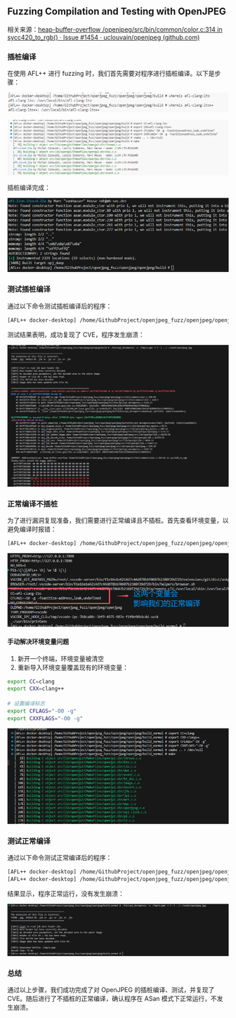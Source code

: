 ## Fuzzing Compilation and Testing with OpenJPEG

相关来源：[heap-buffer-overflow /openjpeg/src/bin/common/color.c:314 in sycc420_to_rgb() · Issue #1454 · uclouvain/openjpeg (github.com)](https://github.com/uclouvain/openjpeg/issues/1454)

### 插桩编译

在使用 AFL++ 进行 fuzzing 时，我们首先需要对程序进行插桩编译。以下是步骤：

![插桩编译步骤](QQ_1721895371630.png)

![编译过程](QQ_1721895453451.png)

插桩编译完成：

![插桩完成](QQ_1721895527891.png)

### 测试插桩编译

通过以下命令测试插桩编译后的程序：

```bash
[AFL++ docker-desktop] /home/GithubProject/openjpeg_fuzz/openjpeg/openjpeg/build # ./bin/opj_decompress -o ./tmp/a.ppm -r 5 -i ../../seeds/openjpeg.jpg
```

测试结果表明，成功复现了 CVE，程序发生崩溃：

![CVE复现](QQ_1721895668594.png)

### 正常编译不插桩

为了进行漏洞复现准备，我们需要进行正常编译且不插桩。首先查看环境变量，以避免编译时报错：

```bash
[AFL++ docker-desktop] /home/GithubProject/openjpeg_fuzz/openjpeg/openjpeg/build_normal # printenv
```

![环境变量](QQ_1721896096947.png)

#### 手动解决环境变量问题

1. 新开一个终端，环境变量被清空
2. 重新导入环境变量覆盖现有的环境变量：

```bash
export CC=clang
export CXX=clang++

# 设置编译标志
export CFLAGS="-O0 -g"
export CXXFLAGS="-O0 -g"
```

![环境变量设置](QQ_1721896222523.png)

### 测试正常编译

通过以下命令测试正常编译后的程序：

```bash
[AFL++ docker-desktop] /home/GithubProject/openjpeg_fuzz/openjpeg/openjpeg/build_normal # mkdir tmp
[AFL++ docker-desktop] /home/GithubProject/openjpeg_fuzz/openjpeg/openjpeg/build_normal # ./bin/opj_decompress -o ./tmp/a.ppm -r 5 -i ../../seeds/openjpeg.jpg
```

结果显示，程序正常运行，没有发生崩溃：

![ASAN模式](QQ_1721896409204.png)

### 总结

通过以上步骤，我们成功完成了对 OpenJPEG 的插桩编译、测试，并复现了 CVE。随后进行了不插桩的正常编译，确认程序在 ASan 模式下正常运行，不发生崩溃。